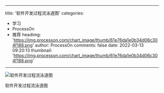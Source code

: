 
---
title: '软件开发过程流泳道图'
categories: 
 - 学习
 - ProcessOn
 - 推荐
headimg: 'https://img.processon.com/chart_image/thumb/61e76da1e0b34d06c304f188.png'
author: ProcessOn
comments: false
date: 2022-03-13 09:20:13
thumbnail: 'https://img.processon.com/chart_image/thumb/61e76da1e0b34d06c304f188.png'
---

<div>   
<img class="thumb" alt="软件开发过程流泳道图" src="https://img.processon.com/chart_image/thumb/61e76da1e0b34d06c304f188.png" referrerpolicy="no-referrer">
<p>软件开发过程流泳道图</p>  
</div>
            